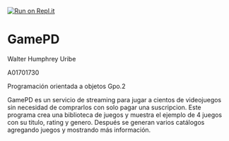 [![Run on Repl.it](https://repl.it/badge/github/A01701730-Walter/GamePD)](https://repl.it/github/A01701730-Walter/GamePD)


# GamePD

Walter Humphrey Uribe 

A01701730 

Programación orientada a objetos Gpo.2 

GamePD es un servicio de streaming para jugar a cientos de 
videojuegos sin necesidad de comprarlos con solo pagar una suscripcion.
Este programa crea una biblioteca de juegos y muestra el ejemplo de
4 juegos con su titulo, rating y genero. Después se generan varios catálogos
agregando juegos y mostrando más información.
